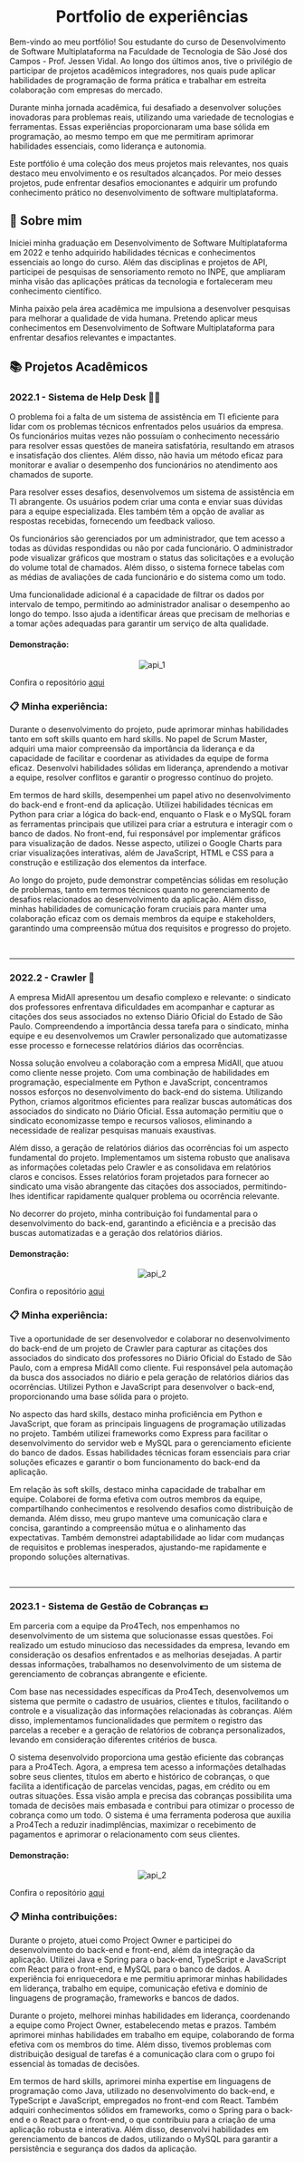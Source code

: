 <div align="center">  
  <h1>Portfolio de experiências</h1>
</div>

<div>
  <p>
Bem-vindo ao meu portfólio! Sou estudante do curso de Desenvolvimento de Software Multiplataforma na Faculdade de Tecnologia de São José dos Campos - Prof. Jessen Vidal. Ao longo dos últimos anos, tive o privilégio de participar de projetos acadêmicos integradores, nos quais pude aplicar habilidades de programação de forma prática e trabalhar em estreita colaboração com empresas do mercado.

Durante minha jornada acadêmica, fui desafiado a desenvolver soluções inovadoras para problemas reais, utilizando uma variedade de tecnologias e ferramentas. Essas experiências proporcionaram uma base sólida em programação, ao mesmo tempo em que me permitiram aprimorar habilidades essenciais, como liderança e autonomia.

Este portfólio é uma coleção dos meus projetos mais relevantes, nos quais destaco meu envolvimento e os resultados alcançados. Por meio desses projetos, pude enfrentar desafios emocionantes e adquirir um profundo conhecimento prático no desenvolvimento de software multiplataforma.
  </p>
</div>

<h2> 🔎 Sobre mim </h2>
<p> 
Iniciei minha graduação em Desenvolvimento de Software Multiplataforma em 2022 e tenho adquirido habilidades técnicas e conhecimentos essenciais ao longo do curso. Além das disciplinas e projetos de API, participei de pesquisas de sensoriamento remoto no INPE, que ampliaram minha visão das aplicações práticas da tecnologia e fortaleceram meu conhecimento científico.

Minha paixão pela área acadêmica me impulsiona a desenvolver pesquisas para melhorar a qualidade de vida humana. Pretendo aplicar meus conhecimentos em Desenvolvimento de Software Multiplataforma para enfrentar desafios relevantes e impactantes.
</p>
<h2> <strong> 📚 Projetos Acadêmicos </strong> </h2>
<div>
  <h3> 2022.1 - Sistema de Help Desk 🧑‍💼</h3>
  <p> 
O problema foi a falta de um sistema de assistência em TI eficiente para lidar com os problemas técnicos enfrentados pelos usuários da empresa. Os funcionários muitas vezes não possuíam o conhecimento necessário para resolver essas questões de maneira satisfatória, resultando em atrasos e insatisfação dos clientes. Além disso, não havia um método eficaz para monitorar e avaliar o desempenho dos funcionários no atendimento aos chamados de suporte.

Para resolver esses desafios, desenvolvemos um sistema de assistência em TI abrangente. Os usuários podem criar uma conta e enviar suas dúvidas para a equipe especializada. Eles também têm a opção de avaliar as respostas recebidas, fornecendo um feedback valioso.

Os funcionários são gerenciados por um administrador, que tem acesso a todas as dúvidas respondidas ou não por cada funcionário. O administrador pode visualizar gráficos que mostram o status das solicitações e a evolução do volume total de chamados. Além disso, o sistema fornece tabelas com as médias de avaliações de cada funcionário e do sistema como um todo.

Uma funcionalidade adicional é a capacidade de filtrar os dados por intervalo de tempo, permitindo ao administrador analisar o desempenho ao longo do tempo. Isso ajuda a identificar áreas que precisam de melhorias e a tomar ações adequadas para garantir um serviço de alta qualidade.
  </p>
  
  <h4> Demonstração: </h4>
  <div align="center">
 
  ![api_1](https://github.com/Desduh/Portfolio_DSM/assets/100285168/b235ee58-e08b-4557-bd9c-8694e16062bf)
  </div>
  
  Confira o repositório [aqui](https://github.com/Desduh/BrazilianTech)

  <h3> 📋 Minha experiência: </h3>
  <p>  
Durante o desenvolvimento do projeto, pude aprimorar minhas habilidades tanto em soft skills quanto em hard skills. No papel de Scrum Master, adquiri uma maior compreensão da importância da liderança e da capacidade de facilitar e coordenar as atividades da equipe de forma eficaz. Desenvolvi habilidades sólidas em liderança, aprendendo a motivar a equipe, resolver conflitos e garantir o progresso contínuo do projeto.

Em termos de hard skills, desempenhei um papel ativo no desenvolvimento do back-end e front-end da aplicação. Utilizei habilidades técnicas em Python para criar a lógica do back-end, enquanto o Flask e o MySQL foram as ferramentas principais que utilizei para criar a estrutura e interagir com o banco de dados. No front-end, fui responsável por implementar gráficos para visualização de dados. Nesse aspecto, utilizei o Google Charts para criar visualizações interativas, além de JavaScript, HTML e CSS para a construção e estilização dos elementos da interface.

Ao longo do projeto, pude demonstrar competências sólidas em resolução de problemas, tanto em termos técnicos quanto no gerenciamento de desafios relacionados ao desenvolvimento da aplicação. Além disso, minhas habilidades de comunicação foram cruciais para manter uma colaboração eficaz com os demais membros da equipe e stakeholders, garantindo uma compreensão mútua dos requisitos e progresso do projeto.
  </p>
</div>
<br>
<hr>
<div>
  <h3> 2022.2 - Crawler 🤖 </h3>
  <p>
A empresa MidAll apresentou um desafio complexo e relevante: o sindicato dos professores enfrentava dificuldades em acompanhar e capturar as citações dos seus associados no extenso Diário Oficial do Estado de São Paulo. Compreendendo a importância dessa tarefa para o sindicato, minha equipe e eu desenvolvemos um Crawler personalizado que automatizasse esse processo e fornecesse relatórios diários das ocorrências.

Nossa solução envolveu a colaboração com a empresa MidAll, que atuou como cliente nesse projeto. Com uma combinação de habilidades em programação, especialmente em Python e JavaScript, concentramos nossos esforços no desenvolvimento do back-end do sistema. Utilizando Python, criamos algoritmos eficientes para realizar buscas automáticas dos associados do sindicato no Diário Oficial. Essa automação permitiu que o sindicato economizasse tempo e recursos valiosos, eliminando a necessidade de realizar pesquisas manuais exaustivas.

Além disso, a geração de relatórios diários das ocorrências foi um aspecto fundamental do projeto. Implementamos um sistema robusto que analisava as informações coletadas pelo Crawler e as consolidava em relatórios claros e concisos. Esses relatórios foram projetados para fornecer ao sindicato uma visão abrangente das citações dos associados, permitindo-lhes identificar rapidamente qualquer problema ou ocorrência relevante.

No decorrer do projeto, minha contribuição foi fundamental para o desenvolvimento do back-end, garantindo a eficiência e a precisão das buscas automatizadas e a geração dos relatórios diários.
  </p>
  
   <h4> Demonstração: </h4>
    <div align="center">
 
  ![api_2](https://github.com/Desduh/Portfolio_DSM/assets/100285168/4f2ca4df-9eb4-4f60-afb0-2686fadb0fdd)
  </div>
  
  Confira o repositório [aqui](https://github.com/All-Tech-DSM)

  <h3> 📋 Minha experiência: </h3>
  <p>    
Tive a oportunidade de ser desenvolvedor e colaborar no desenvolvimento do back-end de um projeto de Crawler para capturar as citações dos associados do sindicato dos professores no Diário Oficial do Estado de São Paulo, com a empresa MidAll como cliente. Fui responsável pela automação da busca dos associados no diário e pela geração de relatórios diários das ocorrências. Utilizei Python e JavaScript para desenvolver o back-end, proporcionando uma base sólida para o projeto.

No aspecto das hard skills, destaco minha proficiência em Python e JavaScript, que foram as principais linguagens de programação utilizadas no projeto. Também utilizei frameworks como Express para facilitar o desenvolvimento do servidor web e MySQL para o gerenciamento eficiente do banco de dados. Essas habilidades técnicas foram essenciais para criar soluções eficazes e garantir o bom funcionamento do back-end da aplicação.

Em relação às soft skills, destaco minha capacidade de trabalhar em equipe. Colaborei de forma efetiva com outros membros da equipe, compartilhando conhecimentos e resolvendo desafios como distribuição de demanda. Além disso, meu grupo manteve uma comunicação clara e concisa, garantindo a compreensão mútua e o alinhamento das expectativas. Também demonstrei adaptabilidade ao lidar com mudanças de requisitos e problemas inesperados, ajustando-me rapidamente e propondo soluções alternativas.
  </p>
</div>
<br>
<hr>
<div>
  <h3> 2023.1 - Sistema de Gestão de Cobranças 💵</h3>
  <p> 
Em parceria com a equipe da Pro4Tech, nos empenhamos no desenvolvimento de um sistema que solucionasse essas questões. Foi realizado um estudo minucioso das necessidades da empresa, levando em consideração os desafios enfrentados e as melhorias desejadas. A partir dessas informações, trabalhamos no desenvolvimento de um sistema de gerenciamento de cobranças abrangente e eficiente.

Com base nas necessidades específicas da Pro4Tech, desenvolvemos um sistema que permite o cadastro de usuários, clientes e títulos, facilitando o controle e a visualização das informações relacionadas às cobranças. Além disso, implementamos funcionalidades que permitem o registro das parcelas a receber e a geração de relatórios de cobrança personalizados, levando em consideração diferentes critérios de busca.

O sistema desenvolvido proporciona uma gestão eficiente das cobranças para a Pro4Tech. Agora, a empresa tem acesso a informações detalhadas sobre seus clientes, títulos em aberto e histórico de cobranças, o que facilita a identificação de parcelas vencidas, pagas, em crédito ou em outras situações. Essa visão ampla e precisa das cobranças possibilita uma tomada de decisões mais embasada e contribui para otimizar o processo de cobrança como um todo. O sistema é uma ferramenta poderosa que auxilia a Pro4Tech a reduzir inadimplências, maximizar o recebimento de pagamentos e aprimorar o relacionamento com seus clientes.
  </p>
  
  <h4> Demonstração: </h4>
  <div align="center">
 
  ![api_2](https://github.com/Desduh/Portfolio_DSM/assets/100285168/4f2ca4df-9eb4-4f60-afb0-2686fadb0fdd)
  </div>
  
  Confira o repositório [aqui](https://github.com/Neo-Brasil)
  
  <h3> 📋 Minha contribuições: </h3>
  <p>
Durante o projeto, atuei como Project Owner e participei do desenvolvimento do back-end e front-end, além da integração da aplicação. Utilizei Java e Spring para o back-end, TypeScript e JavaScript com React para o front-end, e MySQL para o banco de dados. A experiência foi enriquecedora e me permitiu aprimorar minhas habilidades em liderança, trabalho em equipe, comunicação efetiva e domínio de linguagens de programação, frameworks e bancos de dados.

Durante o projeto, melhorei minhas habilidades em liderança, coordenando a equipe como Project Owner, estabelecendo metas e prazos. Também aprimorei minhas habilidades em trabalho em equipe, colaborando de forma efetiva com os membros do time. Além disso, tivemos problemas com distribuição desigual de tarefas é a comunicação clara com o grupo foi essencial às tomadas de decisões.

Em termos de hard skills, aprimorei minha expertise em linguagens de programação como Java, utilizado no desenvolvimento do back-end, e TypeScript e JavaScript, empregados no front-end com React. Também adquiri conhecimentos sólidos em frameworks, como o Spring para o back-end e o React para o front-end, o que contribuiu para a criação de uma aplicação robusta e interativa. Além disso, desenvolvi habilidades em gerenciamento de bancos de dados, utilizando o MySQL para garantir a persistência e segurança dos dados da aplicação.
  </p>
</div>


